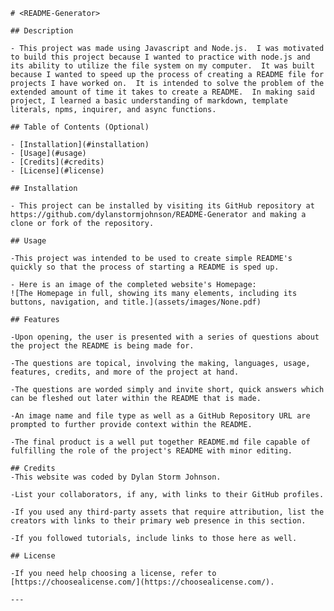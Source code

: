 
    # <README-Generator>

    ## Description
    
    - This project was made using Javascript and Node.js.  I was motivated to build this project because I wanted to practice with node.js and its ability to utilize the file system on my computer.  It was built because I wanted to speed up the process of creating a README file for projects I have worked on.  It is intended to solve the problem of the extended amount of time it takes to create a README.  In making said project, I learned a basic understanding of markdown, template literals, npms, inquirer, and async functions.
    
    ## Table of Contents (Optional)
    
    - [Installation](#installation)
    - [Usage](#usage)
    - [Credits](#credits)
    - [License](#license)
    
    ## Installation
    
    - This project can be installed by visiting its GitHub repository at https://github.com/dylanstormjohnson/README-Generator and making a clone or fork of the repository.
    
    ## Usage
    
    -This project was intended to be used to create simple README's quickly so that the process of starting a README is sped up.

    - Here is an image of the completed website's Homepage:
    ![The Homepage in full, showing its many elements, including its buttons, navigation, and title.](assets/images/None.pdf)
    
    ## Features

    -Upon opening, the user is presented with a series of questions about the project the README is being made for.

    -The questions are topical, involving the making, languages, usage, features, credits, and more of the project at hand.

    -The questions are worded simply and invite short, quick answers which can be fleshed out later within the README that is made.

    -An image name and file type as well as a GitHub Repository URL are prompted to further provide context within the README.

    -The final product is a well put together README.md file capable of fulfilling the role of the project's README with minor editing.

    ## Credits
    -This website was coded by Dylan Storm Johnson.
    
    -List your collaborators, if any, with links to their GitHub profiles.
    
    -If you used any third-party assets that require attribution, list the creators with links to their primary web presence in this section.
    
    -If you followed tutorials, include links to those here as well.
    
    ## License
    
    -If you need help choosing a license, refer to [https://choosealicense.com/](https://choosealicense.com/).
    
    ---
    